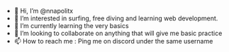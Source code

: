 - 👋 Hi, I’m @nnapolitx
- 👀 I’m interested in surfing, free diving and learning web development.
- 🌱 I’m currently learning the very basics
- 💞️ I’m looking to collaborate on anything that will give me basic practice
- 📫 How to reach me : Ping me on discord under the same username

<!---
nnapolitx/nnapolitx is a ✨ special ✨ repository because its `README.md` (this file) appears on your GitHub profile.
You can click the Preview link to take a look at your changes.
--->
